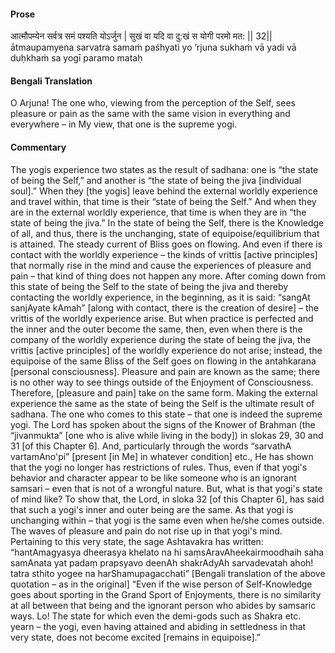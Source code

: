 #### Prose 

आत्मौपम्येन सर्वत्र समं पश्यति योऽर्जुन |
सुखं वा यदि वा दु:खं स योगी परमो मत: || 32||
ātmaupamyena sarvatra samaṁ paśhyati yo ’rjuna
sukhaṁ vā yadi vā duḥkhaṁ sa yogī paramo mataḥ

 #### Bengali Translation 

O Arjuna! The one who, viewing from the perception of the Self, sees pleasure or pain as the same with the same vision in everything and everywhere – in My view, that one is the supreme yogi.

 #### Commentary 

The yogis experience two states as the result of sadhana: one is “the state of being the Self,” and another is “the state of being the jiva [individual soul].” When they [the yogis] leave behind the external worldly experience and travel within, that time is their “state of being the Self.” And when they are in the external worldly experience, that time is when they are in “the state of being the jiva.” In the state of being the Self, there is the Knowledge of all, and thus, there is the unchanging, state of equipoise/equilibrium that is attained. The steady current of Bliss goes on flowing. And even if there is contact with the worldly experience – the kinds of vrittis [active principles] that normally rise in the mind and cause the experiences of pleasure and pain – that kind of thing does not happen any more. After coming down from this state of being the Self to the state of being the jiva and thereby contacting the worldly experience, in the beginning, as it is said: “sangAt sanjAyate kAmah” [along with contact, there is the creation of desire] – the vrittis of the worldly experience arise. But when practice is perfected and the inner and the outer become the same, then, even when there is the company of the worldly experience during the state of being the jiva, the vrittis [active principles] of the worldly experience do not arise; instead, the equipoise of the same Bliss of the Self goes on flowing in the antahkarana [personal consciousness]. Pleasure and pain are known as the same; there is no other way to see things outside of the Enjoyment of Consciousness. Therefore, [pleasure and pain] take on the same form. Making the external experience the same as the state of being the Self is the ultimate result of sadhana. The one who comes to this state – that one is indeed the supreme yogi. The Lord has spoken about the signs of the Knower of Brahman (the “jivanmukta” [one who is alive while living in the body]) in slokas 29, 30 and 31 [of this Chapter 6]. And, particularly through the words “sarvathA vartamAno'pi” [present [in Me] in whatever condition] etc., He has shown that the yogi no longer has restrictions of rules. Thus, even if that yogi's behavior and character appear to be like someone who is an ignorant samsari – even that is not of a wrongful nature. But, what is that yogi's state of mind like? To show that, the Lord, in sloka 32 [of this Chapter 6], has said that such a yogi's inner and outer being are the same. As that yogi is unchanging within – that yogi is the same even when he/she comes outside. The waves of pleasure and pain do not rise up in that yogi's mind. Pertaining to this very state, the sage Ashtavakra has written: “hantAmagyasya dheerasya khelato na hi saṃsAravAheekairmoodhaih saha samAnata yat padaṃ prapsyavo deenAh shakrAdyAh sarvadevatah ahoh! tatra sthito yogee na harShamupagacchati” [Bengali translation of the above quotation – as in the original] “Even if the wise person of Self-Knowledge goes about sporting in the Grand Sport of Enjoyments, there is no similarity at all between that being and the ignorant person who abides by samsaric ways. Lo! The state for which even the demi-gods such as Shakra etc. yearn – the yogi, even having attained and abiding in settledness in that very state, does not become excited [remains in equipoise].”